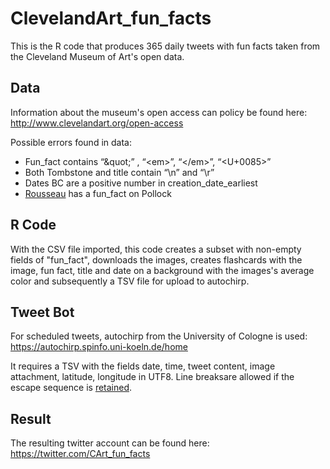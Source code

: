 # ClevelandArt_fun_facts
This is the R code that produces 365 daily tweets with fun facts taken from the Cleveland Museum of Art's open data.

## Data
Information about the museum's open access can policy be found here: 
http://www.clevelandart.org/open-access

Possible errors found in data: 
-	Fun_fact contains “\&quot;” , “\<em>”, “\</em>”, “<U+0085>” 
-	Both Tombstone and title contain “\n” and “\r”
-	Dates BC are a positive number in creation_date_earliest
-	[Rousseau](http://www.clevelandart.org/art/1980.18) has a fun_fact on Pollock


## R Code
With the CSV file imported, this code creates a subset with non-empty fields of "fun_fact", downloads the images, creates flashcards with the image, fun fact, title and date on a background with the images's average color and subsequently a TSV file for upload to autochirp. 

## Tweet Bot
For scheduled tweets, autochirp from the University of Cologne is used: 
https://autochirp.spinfo.uni-koeln.de/home

It requires a TSV with the fields date, time, tweet content, image attachment, latitude, longitude in UTF8. Line breaksare allowed if the escape sequence is [retained](https://twitter.com/spinfocl/status/1093991712844902403).

## Result
The resulting twitter account can be found here: https://twitter.com/CArt_fun_facts
